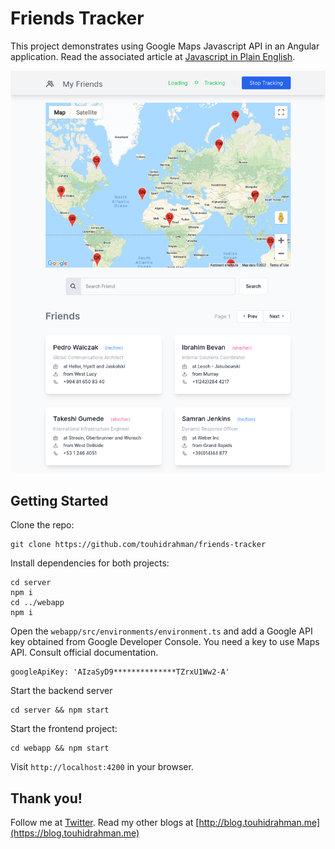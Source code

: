 # Friends Tracker

This project demonstrates using Google Maps Javascript API in an Angular application.
Read the associated article at [Javascript in Plain English](https://javascript.plainenglish.io/track-your-friends-on-google-map-with-angular-9e8dd9f17f1b).

![screenshot](https://github.com/touhidrahman/friends-tracker/blob/main/screenshot.png?raw=true)



## Getting Started

Clone the repo:

```
git clone https://github.com/touhidrahman/friends-tracker
```

Install dependencies for both projects:

```
cd server
npm i
cd ../webapp
npm i
```

Open the `webapp/src/environments/environment.ts` and add a Google API key obtained from Google Developer Console. You need a key to use Maps API. Consult official documentation.
```
googleApiKey: 'AIzaSyD9**************TZrxU1Ww2-A'
```

Start the backend server
```
cd server && npm start
```

Start the frontend project:
```
cd webapp && npm start
```
Visit `http://localhost:4200` in your browser.


## Thank you!
Follow me at [Twitter](https://twitter.com/touhidrahman87).
Read my other blogs at  [http://blog.touhidrahman.me](https://blog.touhidrahman.me)
